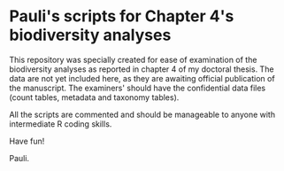 # Pauli's scripts for Chapter 4's biodiversity analyses

This repository was specially created for ease of examination of the biodiversity analyses as reported in chapter 4 of my doctoral thesis. The data are not yet included here, as they are awaiting official publication of the manuscript. The examiners' should have the confidential data files (count tables, metadata and taxonomy tables).

All the scripts are commented and should be manageable to anyone with intermediate R coding skills.

Have fun!

Pauli. 
